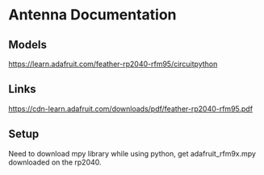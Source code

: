 # Antenna Documentation

## Models
https://learn.adafruit.com/feather-rp2040-rfm95/circuitpython 

## Links 
https://cdn-learn.adafruit.com/downloads/pdf/feather-rp2040-rfm95.pdf 

## Setup
Need to download mpy library while using python, get adafruit_rfm9x.mpy downloaded on the rp2040.
